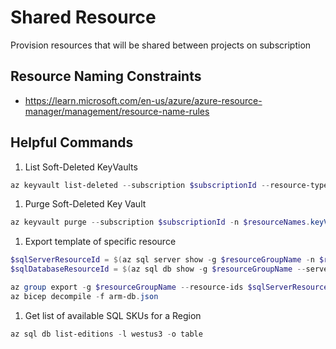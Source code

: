 # Shared Resource

Provision resources that will be shared between projects on subscription

## Resource Naming Constraints

- <https://learn.microsoft.com/en-us/azure/azure-resource-manager/management/resource-name-rules>

## Helpful Commands

1. List Soft-Deleted KeyVaults

```powershell
az keyvault list-deleted --subscription $subscriptionId --resource-type vault
```

1. Purge Soft-Deleted Key Vault

```powershell
az keyvault purge --subscription $subscriptionId -n $resourceNames.keyVault
```

1. Export template of specific resource

```powershell
$sqlServerResourceId = $(az sql server show -g $resourceGroupName -n $resourceNames.sqlServer --query "id" -o tsv)
$sqlDatabaseResourceId = $(az sql db show -g $resourceGroupName --server $resourceNames.sqlServer -n $resourceNames.sqlDatabase --query "id" -o tsv)

az group export -g $resourceGroupName --resource-ids $sqlServerResourceId $sqlDatabaseResourceId > arm-db.json
az bicep decompile -f arm-db.json
```

1. Get list of available SQL SKUs for a Region

```powershell
az sql db list-editions -l westus3 -o table
```